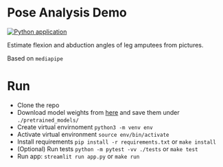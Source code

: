 # Pose Analysis Demo

[![Python application](https://github.com/fducau/pose_analysis/actions/workflows/python-app.yml/badge.svg)](https://github.com/fducau/pose_analysis/actions/workflows/python-app.yml)

Estimate flexion and abduction angles of leg amputees from pictures.

Based on `mediapipe`


# Run
  - Clone the repo
  - Download model weights from [here](https://storage.googleapis.com/mediapipe-models/pose_landmarker/pose_landmarker_heavy/float16/latest/pose_landmarker_heavy.task) and save them under `./pretrained_models/`
  - Create virtual envirnoment `python3 -m venv env`
  - Activate virtual environment `source env/bin/activate`
  - Install requirements `pip install -r requirements.txt` or `make install`
  - (Optional) Run tests `python -m pytest -vv ./tests` or `make test`
  - Run app: `streamlit run app.py` or `make run`
